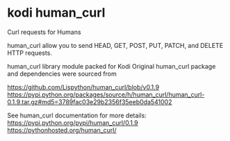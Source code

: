 kodi human_curl
============

Curl requests for Humans

human_curl allow you to send HEAD, GET, POST, PUT, PATCH, and DELETE HTTP requests.

human_curl library module packed for Kodi
Original human_curl package and dependencies were sourced from

https://github.com/Lispython/human_curl/blob/v0.1.9
https://pypi.python.org/packages/source/h/human_curl/human_curl-0.1.9.tar.gz#md5=3789fac03e29b2356f35eeb0da541002

See human_curl documentation for more details:
https://pypi.python.org/pypi/human_curl/0.1.9
https://pythonhosted.org/human_curl/
